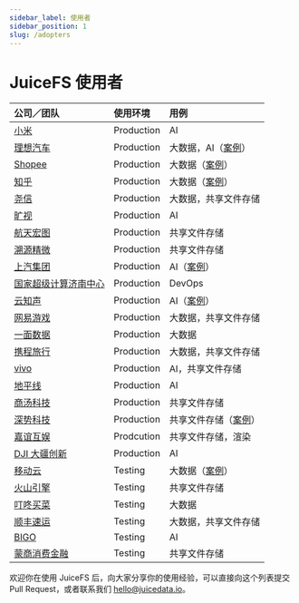 ```yaml
---
sidebar_label: 使用者
sidebar_position: 1
slug: /adopters
---
```


# JuiceFS 使用者

| 公司／团队                                       | 使用环境   | 用例                                                                                             |
|:-------------------------------------------------|:-----------|:-------------------------------------------------------------------------------------------------|
| [小米](https://www.mi.com)                       | Production | AI                                                                                               |
| [理想汽车](https://www.lixiang.com)              | Production | 大数据，AI（[案例](https://juicefs.com/zh-cn/blog/li-auto-with-juicefs)）                        |
| [Shopee](https://shopee.com)                     | Production | 大数据（[案例](https://juicefs.com/zh-cn/blog/shopee-clickhouse-with-juicefs)）                  |
| [知乎](https://www.zhihu.com)                    | Production | 大数据（[案例](https://juicefs.com/zh-cn/blog/zhihu-flink-with-juicefs)）                        |
| [尧信](https://www.yaoxinhd.com)                 | Production | 大数据，共享文件存储                                                                             |
| [旷视](https://megvii.com)                       | Production | AI                                                                                               |
| [航天宏图](https://www.piesat.cn)                | Production | 共享文件存储                                                                                     |
| [溯源精微](https://www.geneway.cn)               | Production | 共享文件存储                                                                                     |
| [上汽集团](https://www.saicmotor.com/chinese/)   | Production | AI（[案例](https://juicefs.com/zh-cn/blog/performance-boost-3x-on-igear-platform)）              |
| [国家超级计算济南中心](https://www.nsccjn.cn/)   | Production | DevOps                                                                                           |
| [云知声](https://www.unisound.com)               | Production | AI（[案例](https://juicefs.com/zh-cn/blog/juicefs-support-ai-storage-at-unisound)）              |
| [网易游戏](https://game.163.com)                 | Production | 大数据，共享文件存储                                                                             |
| [一面数据](https://www.yimian.com.cn)            | Production | 大数据                                                                                           |
| [携程旅行](https://www.ctrip.com)                | Production | 大数据，共享文件存储                                                                             |
| [vivo](https://www.vivo.com)                     | Production | AI，共享文件存储                                                                                 |
| [地平线](https://horizon.ai)                     | Production | AI                                                                                               |
| [商汤科技](https://www.sensetime.com/cn)         | Production | 共享文件存储                                                                                     |
| [深势科技](https://www.dp.tech)                  | Production | 共享文件存储（[案例](https://juicefs.com/zh-cn/blog/dptech-ai-storage-in-multi-cloud-practice)） |
| [嘉谊互娱](http://www.joyient.com)               | Prodcution | 共享文件存储，渲染                                                                               |
| [DJI 大疆创新](https://www.dji.com/cn)           | Production | AI                                                                                               |
| [移动云](https://ecloud.he.chinamobile.com)      | Testing    | 大数据（[案例](https://juicefs.com/zh-cn/blog/juicefs-support-hbase-at-chinamobile-cloud)）      |
| [火山引擎](https://www.volcengine.com)           | Testing    | 共享文件存储                                                                                     |
| [叮咚买菜](https://www.100.me)                   | Testing    | 大数据                                                                                           |
| [顺丰速运](https://www.sf-express.com)           | Testing    | 大数据，共享文件存储                                                                             |
| [BIGO](https://bigo.tv)                          | Testing    | AI                                                                                               |
| [蒙商消费金融](https://www.mengshangxiaofei.com) | Testing    | 共享文件存储                                                                                     |

欢迎你在使用 JuiceFS 后，向大家分享你的使用经验，可以直接向这个列表提交 Pull Request，或者联系我们 hello@juicedata.io。
